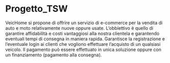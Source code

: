 # Progetto_TSW
VeicHome si propone di offrire un servizio di e-commerce per la vendita di auto e moto
relativamente nuove oppure usate. L’obbiettivo è quello di garantire affidabilità e costi
vantaggiosi alla nostra clientela e garantendo eventuali tempi di consegna in maniera rapida.
Garantisce la registrazione e l’eventuale login ai clienti che vogliono effettuare l’acquisto di un
qualsiasi veicolo. Il pagamento può essere effettuato in unica soluzione oppure con un
finanziamento (pagamento alla consegna).
